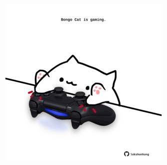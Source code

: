 <!-- built at 07/08/2025, 11:00:44 UTC -->
<p align="center">
  <img width="500" height="500" src="./ReadmeImage.svg">
</p>
